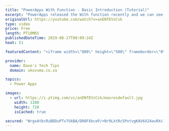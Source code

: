 ```yaml
---
title: "PowerApps With Function - Basic Introduction (Tutorial)"
excerpt: "PowerApps released the With function recently and we can see so much potential for it. Where Set() creates global variables that could be used throughout the app, and UpdateContext() creates variables that are only accessible on one screen, With() allows for variables to be used in context of one specific"
originalUrl: https://youtube.com/watch?v=anENfEVzCsk
type: video
price: Free
length: PT10M6S
publishedDateTime: 2019-08-17T08:09:24Z
heat: 51

featuredContent: "<iframe width=\"800\" height=\"500\" frameborder=\"0\" src=\"https://www.youtube.com/embed/anENfEVzCsk\" allow=\"accelerometer; autoplay; encrypted-media; gyroscope; picture-in-picture\" allowfullscreen></iframe>"

provider:
  name: Dave's Tech Tips
  domain: ukuvuma.co.za

topics:
  - Power Apps

images:
  - url: https://i.ytimg.com/vi/anENfEVzCsk/maxresdefault.jpg
    width: 1280
    height: 720
    isCached: true

secured: "WrgxAtbcRzBDDuPTv7UkBA/DR8FXbceP/+Nr9LktRc5PxtvgKAV6X24avRXc18k+EWesFzoN1wD8AcQADziK7a2kXkgknkk0ts9R12Wp1KTn6un/+Wk5BEjPPljM5/8DUOq+8QLkCfCC+qsW/sFMPjZnAc4ThkyKxXgsTuhRAg4+l4lB/McVWPv8udNVr++AhIg72GVaTq6Pxr8DmS8+5LXovMxaKKhmNaC2wHtAggM5iymX/VMH3vaMbodxRCxceWr2AYQt/l4gPMiFLUZz6ZQu4GhstdOFk7QguBui4lG/2TSDR8Pw8Ypirsxl3qAe8tmcfoKiUzM46+HSm6U/UayzTH+jBAHX/oPnUrzvOQhzO+3EFIXv1g6prlo18YNxMWm/hU2k420EDb+PQj9VXuJvtx4vO88/50qA5r1ZeCA=;p4ur+4T30hahJLxGiJd+CA=="
---
```


